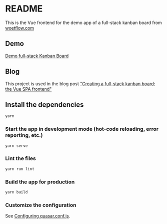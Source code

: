 # README

This is the Vue frontend for the demo app of a full-stack kanban board from [woetflow.com](https://woetflow.com/)

## Demo
[Demo full-stack Kanban Board](https://woetflow-demo-kanban-board.netlify.app/#/)

## Blog
This project is used in the blog post ["Creating a full-stack kanban board: the Vue SPA frontend"](https://woetflow.com/posts/creating-a-full-stack-kanban-board-the-vue-spa-frontend)

## Install the dependencies
```bash
yarn
```

### Start the app in development mode (hot-code reloading, error reporting, etc.)
```bash
yarn serve
```

### Lint the files
```bash
yarn run lint
```

### Build the app for production
```bash
yarn build
```

### Customize the configuration
See [Configuring quasar.conf.js](https://quasar.dev/quasar-cli/quasar-conf-js).
